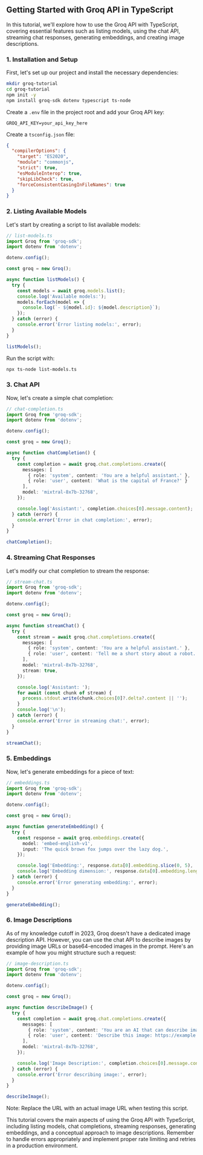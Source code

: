 

## Getting Started with Groq API in TypeScript

In this tutorial, we'll explore how to use the Groq API with TypeScript, covering essential features such as listing models, using the chat API, streaming chat responses, generating embeddings, and creating image descriptions.

### 1. Installation and Setup

First, let's set up our project and install the necessary dependencies:

```bash
mkdir groq-tutorial
cd groq-tutorial
npm init -y
npm install groq-sdk dotenv typescript ts-node
```

Create a `.env` file in the project root and add your Groq API key:

```
GROQ_API_KEY=your_api_key_here
```

Create a `tsconfig.json` file:

```json
{
  "compilerOptions": {
    "target": "ES2020",
    "module": "commonjs",
    "strict": true,
    "esModuleInterop": true,
    "skipLibCheck": true,
    "forceConsistentCasingInFileNames": true
  }
}
```

### 2. Listing Available Models

Let's start by creating a script to list available models:

```typescript
// list-models.ts
import Groq from 'groq-sdk';
import dotenv from 'dotenv';

dotenv.config();

const groq = new Groq();

async function listModels() {
  try {
    const models = await groq.models.list();
    console.log('Available models:');
    models.forEach(model => {
      console.log(`- ${model.id}: ${model.description}`);
    });
  } catch (error) {
    console.error('Error listing models:', error);
  }
}

listModels();
```

Run the script with:

```bash
npx ts-node list-models.ts
```

### 3. Chat API

Now, let's create a simple chat completion:

```typescript
// chat-completion.ts
import Groq from 'groq-sdk';
import dotenv from 'dotenv';

dotenv.config();

const groq = new Groq();

async function chatCompletion() {
  try {
    const completion = await groq.chat.completions.create({
      messages: [
        { role: 'system', content: 'You are a helpful assistant.' },
        { role: 'user', content: 'What is the capital of France?' }
      ],
      model: 'mixtral-8x7b-32768',
    });

    console.log('Assistant:', completion.choices[0].message.content);
  } catch (error) {
    console.error('Error in chat completion:', error);
  }
}

chatCompletion();
```

### 4. Streaming Chat Responses

Let's modify our chat completion to stream the response:

```typescript
// stream-chat.ts
import Groq from 'groq-sdk';
import dotenv from 'dotenv';

dotenv.config();

const groq = new Groq();

async function streamChat() {
  try {
    const stream = await groq.chat.completions.create({
      messages: [
        { role: 'system', content: 'You are a helpful assistant.' },
        { role: 'user', content: 'Tell me a short story about a robot.' }
      ],
      model: 'mixtral-8x7b-32768',
      stream: true,
    });

    console.log('Assistant: ');
    for await (const chunk of stream) {
      process.stdout.write(chunk.choices[0]?.delta?.content || '');
    }
    console.log('\n');
  } catch (error) {
    console.error('Error in streaming chat:', error);
  }
}

streamChat();
```

### 5. Embeddings

Now, let's generate embeddings for a piece of text:

```typescript
// embeddings.ts
import Groq from 'groq-sdk';
import dotenv from 'dotenv';

dotenv.config();

const groq = new Groq();

async function generateEmbedding() {
  try {
    const response = await groq.embeddings.create({
      model: 'embed-english-v1',
      input: 'The quick brown fox jumps over the lazy dog.',
    });

    console.log('Embedding:', response.data[0].embedding.slice(0, 5), '...');
    console.log('Embedding dimension:', response.data[0].embedding.length);
  } catch (error) {
    console.error('Error generating embedding:', error);
  }
}

generateEmbedding();
```

### 6. Image Descriptions

As of my knowledge cutoff in 2023, Groq doesn't have a dedicated image description API. However, you can use the chat API to describe images by providing image URLs or base64-encoded images in the prompt. Here's an example of how you might structure such a request:

```typescript
// image-description.ts
import Groq from 'groq-sdk';
import dotenv from 'dotenv';

dotenv.config();

const groq = new Groq();

async function describeImage() {
  try {
    const completion = await groq.chat.completions.create({
      messages: [
        { role: 'system', content: 'You are an AI that can describe images based on URLs.' },
        { role: 'user', content: 'Describe this image: https://example.com/image.jpg' }
      ],
      model: 'mixtral-8x7b-32768',
    });

    console.log('Image Description:', completion.choices[0].message.content);
  } catch (error) {
    console.error('Error describing image:', error);
  }
}

describeImage();
```

Note: Replace the URL with an actual image URL when testing this script.

This tutorial covers the main aspects of using the Groq API with TypeScript, including listing models, chat completions, streaming responses, generating embeddings, and a conceptual approach to image descriptions. Remember to handle errors appropriately and implement proper rate limiting and retries in a production environment.

